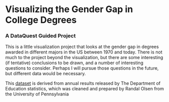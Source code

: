 # Visualizing the Gender Gap in College Degrees
### A DataQuest Guided Project

This is a little visualization project that looks at the gender gap in degrees awarded in different majors in the US between 1970 and today.  There is not much to the project beyond the visualization, but there are some interesting (if tentative) conclusions to be drawn, and a number of interesting questions to consider.  Perhaps I will pursue those questions in the future, but different data would be necessary.

This [dataset](http://www.randalolson.com/2014/06/14/percentage-of-bachelors-degrees-conferred-to-women-by-major-1970-2012/) is derived from annual results released by The Department of Education statistics, which was cleaned and prepared by Randal Olsen from the University of Pennsylvania
